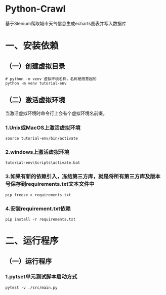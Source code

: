 # Python-Crawl

基于Slenium爬取城市天气信息生成echarts图表并写入数据库


# 一、安装依赖

## （一）创建虚拟目录

```shell
# python -m venv 虚拟环境名称，名称是随意起的
python -m venv tutorial-env
```
## （二）激活虚拟环境
当激活虚拟环境时命令行上会有个虚拟环境名前缀。

### 1.Unix或MacOS上激活虚拟环境
```shell
source tutorial-env/bin/activate
```
### 2.windows上激活虚拟环境
```shell
tutorial-env\Scripts\activate.bat
```

### 3.如果有新的依赖引入，冻结第三方库，就是将所有第三方库及版本号保存到requirements.txt文本文件中
```shell
pip freeze > requirements.txt
```

### 4.安装requirement.txt依赖
```shell
pip install -r requirements.txt
```


# 二、运行程序

## （一）运行程序

### 1.pytset单元测试脚本启动方式

```shell
pytest -v ./src/main.py
```
